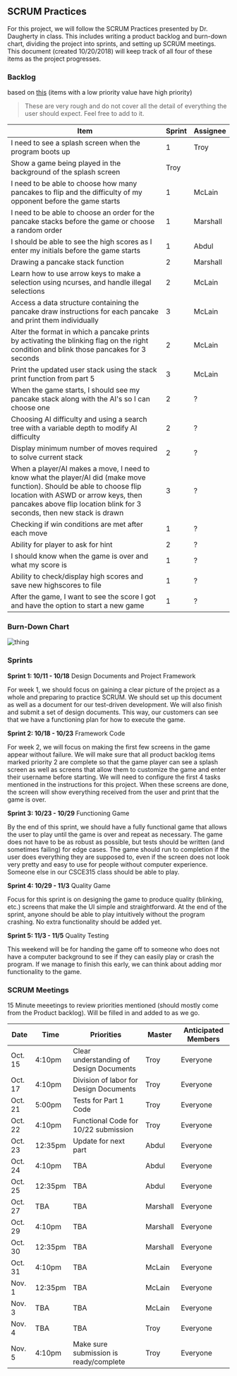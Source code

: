 ## SCRUM Practices

For this project, we will follow the SCRUM Practices presented by Dr. Daugherty in class.
This includes writing a product backlog and burn-down chart, dividing the project into sprints,
and setting up SCRUM meetings. This document (created 10/20/2018) will keep track of all four
of these items as the project progresses.

### Backlog

based on [this](https://www.scrum-institute.org/The_Scrum_Product_Backlog.php) (items with a low priority value have high priority)

> These are very rough and do not cover all the detail of everything the user should expect. Feel free to add to it.

| Item | Sprint | Assignee |
|----------|-------|----------------|
| I need to see a splash screen when the program boots up | 1 | Troy |
| Show a game being played in the background of the splash screen | Troy |
| I need to be able to choose how many pancakes to flip and the difficulty of my opponent before the game starts | 1 | McLain |
| I need to be able to choose an order for the pancake stacks before the game or choose a random order | 1 | Marshall |
| I should be able to see the high scores as I enter my initials before the game starts | 1 | Abdul |
| Drawing a pancake stack function | 2 | Marshall |
| Learn how to use arrow keys to make a selection using ncurses, and handle illegal selections | 2 | McLain |
| Access a data structure containing the pancake draw instructions for each pancake and print them individually | 3 | McLain |
| Alter the format in which a pancake prints by activating the blinking flag on the right condition and blink those pancakes for 3 seconds | 2 | McLain |
| Print the updated user stack using the stack print function from part 5 | 3 | McLain |
| When the game starts, I should see my pancake stack along with the AI's so I can choose one | 2 | ? | 
| Choosing AI difficulty and using a search tree with a variable depth to modify AI difficulty | 2 | ? | 
| Display minimum number of moves required to solve current stack | 2 | ? | 
| When a player/AI makes a move, I need to know what the player/AI did (make move function). Should be able to choose flip location with ASWD or arrow keys, then pancakes above flip location blink for 3 seconds, then new stack is drawn| 3 | ? |
| Checking if win conditions are met after each move | 1 | ? |
| Ability for player to ask for hint | 2 | ? |
| I should know when the game is over and what my score is | 1 | ? |
| Ability to check/display high scores and save new highscores to file | 1 | ? |
| After the game, I want to see the score I got and have the option to start a new game | 1 | ? |

### Burn-Down Chart

![thing](https://github.tamu.edu/storage/user/5293/files/61e96d08-d7aa-11e8-9caf-368cf6f743be)

### Sprints

**Sprint 1: 10/11 - 10/18** 
Design Documents and Project Framework

For week 1, we should focus on gaining a clear picture of the project as a whole and preparing to practice SCRUM. We should set up this document as well as a document for our test-driven development. We will also finish and submit a set of design documents. This way, our customers can see that we have a functioning plan for how to execute the game.

**Sprint 2: 10/18 - 10/23** 
Framework Code

For week 2, we will focus on making the first few screens in the game appear without failure. We will make sure that all product backlog items marked priority 2 are complete so that the game player can see a splash screen as well as screens that allow them to customize the game and enter their username before starting. We will need to configure the first 4 tasks mentioned in the instructions for this project. When these screens are done, the screen will show everything received from the user and print that the game is over.

**Sprint 3: 10/23 - 10/29** 
Functioning Game

By the end of this sprint, we should have a fully functional game that allows the user to play until the game is over and repeat as necessary. The game does not have to be as robust as possible, but tests should be written (and sometimes failing) for edge cases. The game should run to completion if the user does everything they are supposed to, even if the screen does not look very pretty and easy to use for people without computer experience. Someone else in our CSCE315 class should be able to play.

**Sprint 4: 10/29 - 11/3**
Quality Game

Focus for this sprint is on designing the game to produce quality (blinking, etc.) screens that make the UI simple and straightforward. At the end of the sprint, anyone should be able to play intuitively without the program crashing. No extra functionality should be added yet.

**Sprint 5: 11/3 - 11/5**
Quality Testing

This weekend will be for handing the game off to someone who does not have a computer background to see if they can easily play or crash the program. If we manage to finish this early, we can think about adding mor functionality to the game.

### SCRUM Meetings

15 Minute meeetings to review priorities mentioned (should mostly come from the Product backlog). Will be filled in and added to as we go.

| Date | Time | Priorities | Master | Anticipated Members |
|------|------|------------|--------|---------------------|
| Oct. 15 | 4:10pm | Clear understanding of Design Documents | Troy | Everyone|
| Oct. 17 | 4:10pm | Division of labor for Design Documents | Troy | Everyone |
| Oct. 21 | 5:00pm | Tests for Part 1 Code | Troy | Everyone |
| Oct. 22 | 4:10pm | Functional Code for 10/22 submission | Troy | Everyone |
| Oct. 23 | 12:35pm | Update for next part | Abdul | Everyone |
| Oct. 24 | 4:10pm | TBA | Abdul | Everyone |
| Oct. 25 | 12:35pm | TBA | Abdul | Everyone |
| Oct. 27 | TBA | TBA | Marshall | Everyone |
| Oct. 29 | 4:10pm | TBA | Marshall | Everyone |
| Oct. 30 | 12:35pm | TBA | Marshall | Everyone |
| Oct. 31 | 4:10pm | TBA | McLain | Everyone |
| Nov. 1 | 12:35pm | TBA | McLain | Everyone |
| Nov. 3 | TBA | TBA | McLain | Everyone |
| Nov. 4 | TBA | TBA | Troy | Everyone |
| Nov. 5 | 4:10pm | Make sure submission is ready/complete | Troy | Everyone |

### 
